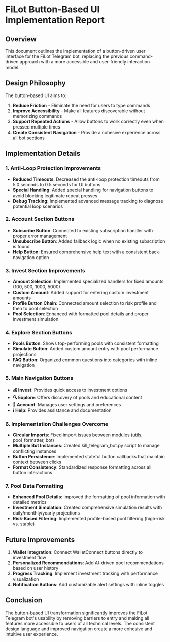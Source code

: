 # FiLot Button-Based UI Implementation Report

## Overview
This document outlines the implementation of a button-driven user interface for the FiLot Telegram bot, replacing the previous command-driven approach with a more accessible and user-friendly interaction model.

## Design Philosophy
The button-based UI aims to:
1. **Reduce Friction** - Eliminate the need for users to type commands
2. **Improve Accessibility** - Make all features discoverable without memorizing commands
3. **Support Repeated Actions** - Allow buttons to work correctly even when pressed multiple times
4. **Create Consistent Navigation** - Provide a cohesive experience across all bot sections

## Implementation Details

### 1. Anti-Loop Protection Improvements
- **Reduced Timeouts**: Decreased the anti-loop protection timeouts from 5.0 seconds to 0.5 seconds for UI buttons
- **Special Handling**: Added special handling for navigation buttons to avoid blocking legitimate repeat presses
- **Debug Tracking**: Implemented advanced message tracking to diagnose potential loop scenarios

### 2. Account Section Buttons
- **Subscribe Button**: Connected to existing subscription handler with proper error management
- **Unsubscribe Button**: Added fallback logic when no existing subscription is found
- **Help Button**: Ensured comprehensive help text with a consistent back-navigation option

### 3. Invest Section Improvements
- **Amount Selection**: Implemented specialized handlers for fixed amounts (100, 500, 1000, 5000)
- **Custom Amount**: Added support for entering custom investment amounts
- **Profile Button Chain**: Connected amount selection to risk profile and then to pool selection
- **Pool Selection**: Enhanced with formatted pool details and proper investment simulation

### 4. Explore Section Buttons
- **Pools Button**: Shows top-performing pools with consistent formatting
- **Simulate Button**: Added custom amount entry with pool performance projections
- **FAQ Button**: Organized common questions into categories with inline navigation

### 5. Main Navigation Buttons
- **💰 Invest**: Provides quick access to investment options
- **🔍 Explore**: Offers discovery of pools and educational content
- **👤 Account**: Manages user settings and preferences
- **ℹ️ Help**: Provides assistance and documentation

### 6. Implementation Challenges Overcome
- **Circular Imports**: Fixed import issues between modules (utils, pool_formatter, bot)
- **Multiple Bot Instances**: Created kill_telegram_bot.py script to manage conflicting instances
- **Button Persistence**: Implemented stateful button callbacks that maintain context between clicks
- **Format Consistency**: Standardized response formatting across all button interactions

### 7. Pool Data Formatting
- **Enhanced Pool Details**: Improved the formatting of pool information with detailed metrics
- **Investment Simulation**: Created comprehensive simulation results with daily/monthly/yearly projections
- **Risk-Based Filtering**: Implemented profile-based pool filtering (high-risk vs. stable)

## Future Improvements
1. **Wallet Integration**: Connect WalletConnect buttons directly to investment flow
2. **Personalized Recommendations**: Add AI-driven pool recommendations based on user history
3. **Progress Tracking**: Implement investment tracking with performance visualization
4. **Notification Buttons**: Add customizable alert settings with inline toggles

## Conclusion
The button-based UI transformation significantly improves the FiLot Telegram bot's usability by removing barriers to entry and making all features more accessible to users of all technical levels. The consistent design language and improved navigation create a more cohesive and intuitive user experience.